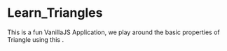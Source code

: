 # Learn_Triangles
This is a fun VanillaJS Application, we play around the basic properties of  Triangle using this .
